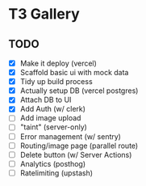 # T3 Gallery 

## TODO

- [x] Make it deploy (vercel)
- [x] Scaffold basic ui with mock data
- [x] Tidy up build process
- [x] Actually setup DB (vercel postgres)
- [x] Attach DB to UI
- [x] Add Auth (w/ clerk)
- [ ] Add image upload
- [ ] "taint" (server-only)
- [ ] Error management (w/ sentry)
- [ ] Routing/image page (parallel route)
- [ ] Delete button (w/ Server Actions)
- [ ] Analytics (posthog)
- [ ] Ratelimiting (upstash)